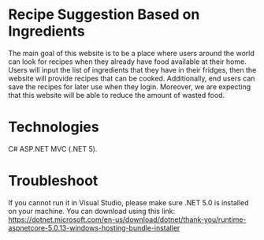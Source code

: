 # Recipe Suggestion Based on Ingredients
The main goal of this website is to be a place where users around the world can look for recipes when they already have food available at their home. 
Users will input the list of ingredients that they have in their fridges, then the website will provide recipes that can be cooked. 
Additionally, end users can save the recipes for later use when they login. 
Moreover, we are expecting that this website will be able to reduce the amount of wasted food. 

# Technologies
C# ASP.NET MVC (.NET 5). 

# Troubleshoot
If you cannot run it in Visual Studio, please make sure .NET 5.0 is installed on your machine. 
You can download using this link: https://dotnet.microsoft.com/en-us/download/dotnet/thank-you/runtime-aspnetcore-5.0.13-windows-hosting-bundle-installer
